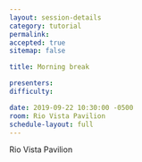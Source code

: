 ```yaml
---
layout: session-details
category: tutorial
permalink:
accepted: true
sitemap: false

title: Morning break

presenters:
difficulty:

date: 2019-09-22 10:30:00 -0500
room: Rio Vista Pavilion
schedule-layout: full
---
```

Rio Vista Pavilion
